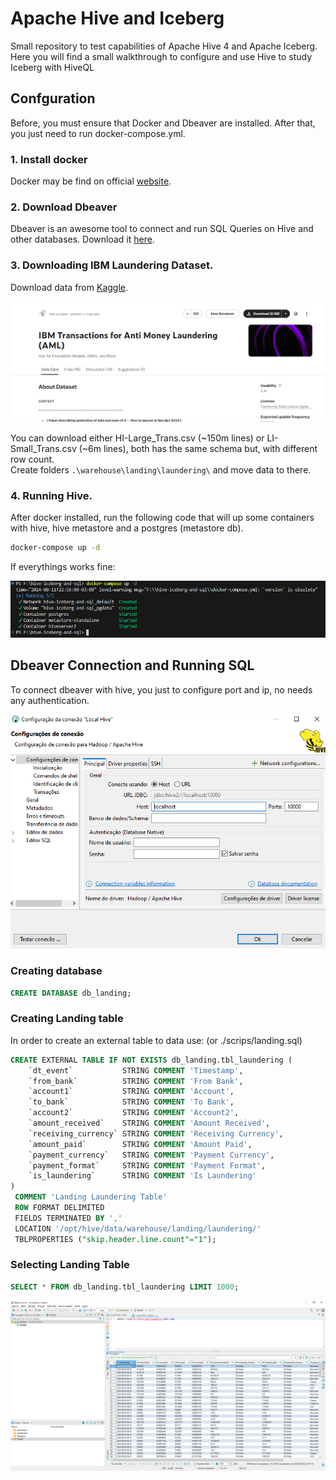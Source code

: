 # Apache Hive and Iceberg

Small repository to test capabilities of Apache Hive 4 and Apache Iceberg.
Here you will find a small walkthrough to configure and use Hive to study Iceberg with HiveQL

## Confguration

Before, you must ensure that Docker and Dbeaver are installed. After that, you just need to run docker-compose.yml.

### 1. Install docker

Docker may be find on official [website](https://www.docker.com/).

### 2. Download Dbeaver 

Dbeaver is an awesome tool to connect and run SQL Queries on Hive and other databases. Download it [here](https://dbeaver.io/).

### 3. Downloading IBM Laundering Dataset.

Download data from [Kaggle](https://www.kaggle.com/datasets/ealtman2019/ibm-transactions-for-anti-money-laundering-aml?resource=download).

![dataset](assets/images/dataset-1.png?raw=true)

You can download either HI-Large_Trans.csv (~150m lines) or LI-Small_Trans.csv (~6m lines), both has the same schema but, with different row count. \
Create folders ```.\warehouse\landing\laundering\``` and move data to there.

### 4. Running Hive.

After docker installed, run the following code that will up some containers with hive, hive metastore and a postgres (metastore db).

```bash
docker-compose up -d
```

If everythings works fine:

![docker](assets/images/docker-status-1.png?raw=true)

## Dbeaver Connection and Running SQL

To connect dbeaver with hive, you just to configure port and ip, no needs any authentication.

![dbeaver](assets/images/dbeaver-conn-1.png?raw=true)

### Creating database

```sql
CREATE DATABASE db_landing;
```

### Creating Landing table

In order to create an external table to data use: (or ./scrips/landing.sql)

```sql
CREATE EXTERNAL TABLE IF NOT EXISTS db_landing.tbl_laundering (
	`dt_event`           STRING COMMENT 'Timestamp',
	`from_bank`          STRING COMMENT 'From Bank',
	`account1`           STRING COMMENT 'Account',
	`to_bank`            STRING COMMENT 'To Bank',
	`account2`           STRING COMMENT 'Account2',
	`amount_received`    STRING COMMENT 'Amount Received',
	`receiving_currency` STRING COMMENT 'Receiving Currency',
	`amount_paid`        STRING COMMENT 'Amount Paid',
	`payment_currency`   STRING COMMENT 'Payment Currency',
	`payment_format`     STRING COMMENT 'Payment Format',
	`is_laundering`      STRING COMMENT 'Is Laundering'
)
 COMMENT 'Landing Laundering Table'
 ROW FORMAT DELIMITED
 FIELDS TERMINATED BY ','
 LOCATION '/opt/hive/data/warehouse/landing/laundering/'
 TBLPROPERTIES ("skip.header.line.count"="1");
```

### Selecting Landing Table

```sql
SELECT * FROM db_landing.tbl_laundering LIMIT 1000;
```

![select1](assets/images/select-1.png?raw=true)

